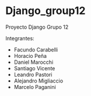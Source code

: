 # Django_group12
Proyecto Django Grupo 12

Integrantes:

* Facundo Carabelli
* Horacio Peña
* Daniel Marocchi
* Santiago Vicente
* Leandro Pastori
* Alejandro Migliaccio  
* Marcelo Paganini
